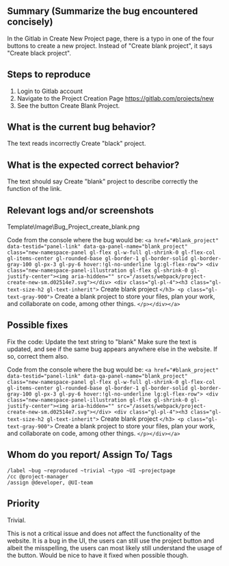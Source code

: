 ## Summary (Summarize the bug encountered concisely)

In the Gitlab in Create New Project page, there is a typo in one of the four buttons to create a new project. Instead of "Create blank project", it says "Create black project".

## Steps to reproduce

1.  Login to Gitlab account
2.  Navigate to the Project Creation Page https://gitlab.com/projects/new
3.  See the button Create Blank Project.

## What is the current bug behavior?

The text reads incorrectly Create "black" project.

## What is the expected correct behavior?

The text should say Create "blank" project to describe correctly the function of the link.

## Relevant logs and/or screenshots

Template\Image\Bug_Project_create_blank.png

Code from the console where the bug would be:
`<a href="#blank_project" data-testid="panel-link" data-qa-panel-name="blank_project" class="new-namespace-panel gl-flex gl-w-full gl-shrink-0 gl-flex-col gl-items-center gl-rounded-base gl-border-1 gl-border-solid gl-border-gray-100 gl-px-3 gl-py-6 hover:!gl-no-underline lg:gl-flex-row"> <div class="new-namespace-panel-illustration gl-flex gl-shrink-0 gl-justify-center"><img aria-hidden="" src="/assets/webpack/project-create-new-sm.d02514e7.svg"></div> <div class="gl-pl-4"><h3 class="gl-text-size-h2 gl-text-inherit">`
Create blank project
`</h3> <p class="gl-text-gray-900">`
Create a blank project to store your files, plan your work, and collaborate on code, among other things.
`</p></div></a>`

## Possible fixes

Fix the code: Update the text string to "blank"
Make sure the text is updated, and see if the same bug appears anywhere else in the website. If so, correct them also.

Code from the console where the bug would be:
`<a href="#blank_project" data-testid="panel-link" data-qa-panel-name="blank_project" class="new-namespace-panel gl-flex gl-w-full gl-shrink-0 gl-flex-col gl-items-center gl-rounded-base gl-border-1 gl-border-solid gl-border-gray-100 gl-px-3 gl-py-6 hover:!gl-no-underline lg:gl-flex-row"> <div class="new-namespace-panel-illustration gl-flex gl-shrink-0 gl-justify-center"><img aria-hidden="" src="/assets/webpack/project-create-new-sm.d02514e7.svg"></div> <div class="gl-pl-4"><h3 class="gl-text-size-h2 gl-text-inherit">`
Create blank project
`</h3> <p class="gl-text-gray-900">`
Create a blank project to store your files, plan your work, and collaborate on code, among other things.
`</p></div></a>`

## Whom do you report/ Assign To/ Tags

    /label ~bug ~reproduced ~trivial ~typo ~UI ~projectpage
    /cc @project-manager
    /assign @developer, @UI-team

## Priority

Trivial.

This is not a critical issue and does not affect the functionality of the website. It is a bug in the UI, the users can still use the project button and albeit the misspelling, the users can most likely still understand the usage of the button. Would be nice to have it fixed when possible though.
